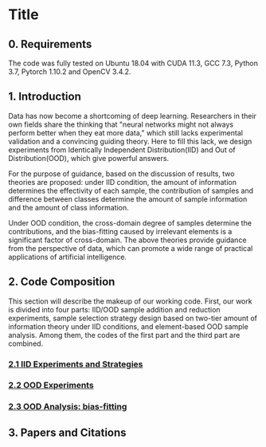 # Title

## 0. Requirements
The code was fully tested on Ubuntu 18.04 with CUDA 11.3, GCC 7.3, Python 3.7, Pytorch 1.10.2 and OpenCV 3.4.2.

## 1. Introduction
Data has now become a shortcoming of deep learning. Researchers in their own fields share the thinking that "neural networks might not always perform better when they eat more data," which still lacks experimental validation and a convincing guiding theory. Here to fill this lack, we design experiments from Identically Independent Distribution(IID) and Out of Distribution(OOD), which give powerful answers. 

For the purpose of guidance, based on the discussion of results, two theories are proposed: under IID condition, the amount of information determines the effectivity of each sample, the contribution of samples and difference between classes determine the amount of sample information and the amount of class information.

Under OOD condition, the cross-domain degree of samples determine the contributions, and the bias-fitting caused by irrelevant elements is a significant factor of cross-domain. The above theories provide guidance from the perspective of data, which can promote a wide range of practical applications of artificial intelligence.

## 2. Code Composition
This section will describe the makeup of our working code. First, our work is divided into four parts: IID/OOD sample addition and reduction experiments, sample selection strategy design based on two-tier amount of information theory under IID conditions, and element-based OOD sample analysis. Among them, the codes of the first part and the third part are combined.

### [2.1 IID Experiments and Strategies][1]
[1]: ./IID_Experiments_and_Strategies/readme.md

### [2.2 OOD Experiments][2]
[2]: ./OOD_Experiments/readme.md

### [2.3 OOD Analysis: bias-fitting][3]
[3]: ./OOD_Analysis/readme.md

## 3. Papers and Citations


